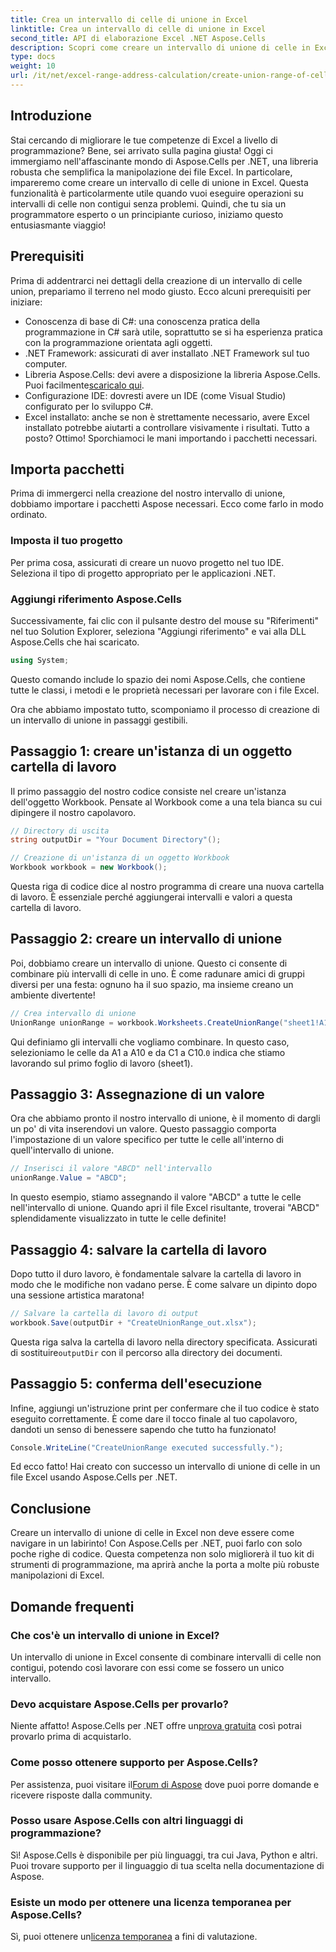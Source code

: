 ```yaml
---
title: Crea un intervallo di celle di unione in Excel
linktitle: Crea un intervallo di celle di unione in Excel
second_title: API di elaborazione Excel .NET Aspose.Cells
description: Scopri come creare un intervallo di unione di celle in Excel usando Aspose.Cells per .NET in semplici passaggi. Migliora le tue competenze Excel a livello di programmazione.
type: docs
weight: 10
url: /it/net/excel-range-address-calculation/create-union-range-of-cells-in-excel/
---
```

## Introduzione
Stai cercando di migliorare le tue competenze di Excel a livello di programmazione? Bene, sei arrivato sulla pagina giusta! Oggi ci immergiamo nell'affascinante mondo di Aspose.Cells per .NET, una libreria robusta che semplifica la manipolazione dei file Excel. In particolare, impareremo come creare un intervallo di celle di unione in Excel. Questa funzionalità è particolarmente utile quando vuoi eseguire operazioni su intervalli di celle non contigui senza problemi. Quindi, che tu sia un programmatore esperto o un principiante curioso, iniziamo questo entusiasmante viaggio!
## Prerequisiti
Prima di addentrarci nei dettagli della creazione di un intervallo di celle union, prepariamo il terreno nel modo giusto. Ecco alcuni prerequisiti per iniziare:
- Conoscenza di base di C#: una conoscenza pratica della programmazione in C# sarà utile, soprattutto se si ha esperienza pratica con la programmazione orientata agli oggetti.
- .NET Framework: assicurati di aver installato .NET Framework sul tuo computer.
-  Libreria Aspose.Cells: devi avere a disposizione la libreria Aspose.Cells. Puoi facilmente[scaricalo qui](https://releases.aspose.com/cells/net/).
- Configurazione IDE: dovresti avere un IDE (come Visual Studio) configurato per lo sviluppo C#.
- Excel installato: anche se non è strettamente necessario, avere Excel installato potrebbe aiutarti a controllare visivamente i risultati.
Tutto a posto? Ottimo! Sporchiamoci le mani importando i pacchetti necessari.
## Importa pacchetti
Prima di immergerci nella creazione del nostro intervallo di unione, dobbiamo importare i pacchetti Aspose necessari. Ecco come farlo in modo ordinato.
### Imposta il tuo progetto
Per prima cosa, assicurati di creare un nuovo progetto nel tuo IDE. Seleziona il tipo di progetto appropriato per le applicazioni .NET.
### Aggiungi riferimento Aspose.Cells
Successivamente, fai clic con il pulsante destro del mouse su "Riferimenti" nel tuo Solution Explorer, seleziona "Aggiungi riferimento" e vai alla DLL Aspose.Cells che hai scaricato. 
```csharp
using System;
```
Questo comando include lo spazio dei nomi Aspose.Cells, che contiene tutte le classi, i metodi e le proprietà necessari per lavorare con i file Excel.

Ora che abbiamo impostato tutto, scomponiamo il processo di creazione di un intervallo di unione in passaggi gestibili.
## Passaggio 1: creare un'istanza di un oggetto cartella di lavoro
Il primo passaggio del nostro codice consiste nel creare un'istanza dell'oggetto Workbook. Pensate al Workbook come a una tela bianca su cui dipingere il nostro capolavoro.
```csharp
// Directory di uscita
string outputDir = "Your Document Directory"();

// Creazione di un'istanza di un oggetto Workbook
Workbook workbook = new Workbook();
```
Questa riga di codice dice al nostro programma di creare una nuova cartella di lavoro. È essenziale perché aggiungerai intervalli e valori a questa cartella di lavoro.
## Passaggio 2: creare un intervallo di unione
Poi, dobbiamo creare un intervallo di unione. Questo ci consente di combinare più intervalli di celle in uno. È come radunare amici di gruppi diversi per una festa: ognuno ha il suo spazio, ma insieme creano un ambiente divertente!
```csharp
// Crea intervallo di unione
UnionRange unionRange = workbook.Worksheets.CreateUnionRange("sheet1!A1:A10,sheet1!C1:C10", 0);
```
 Qui definiamo gli intervalli che vogliamo combinare. In questo caso, selezioniamo le celle da A1 a A10 e da C1 a C10.`0` indica che stiamo lavorando sul primo foglio di lavoro (sheet1).
## Passaggio 3: Assegnazione di un valore
Ora che abbiamo pronto il nostro intervallo di unione, è il momento di dargli un po' di vita inserendovi un valore. Questo passaggio comporta l'impostazione di un valore specifico per tutte le celle all'interno di quell'intervallo di unione.
```csharp
// Inserisci il valore "ABCD" nell'intervallo
unionRange.Value = "ABCD";
```
In questo esempio, stiamo assegnando il valore "ABCD" a tutte le celle nell'intervallo di unione. Quando apri il file Excel risultante, troverai "ABCD" splendidamente visualizzato in tutte le celle definite!
## Passaggio 4: salvare la cartella di lavoro
Dopo tutto il duro lavoro, è fondamentale salvare la cartella di lavoro in modo che le modifiche non vadano perse. È come salvare un dipinto dopo una sessione artistica maratona!
```csharp
// Salvare la cartella di lavoro di output
workbook.Save(outputDir + "CreateUnionRange_out.xlsx");
```
 Questa riga salva la cartella di lavoro nella directory specificata. Assicurati di sostituire`outputDir` con il percorso alla directory dei documenti. 
## Passaggio 5: conferma dell'esecuzione
Infine, aggiungi un'istruzione print per confermare che il tuo codice è stato eseguito correttamente. È come dare il tocco finale al tuo capolavoro, dandoti un senso di benessere sapendo che tutto ha funzionato!
```csharp
Console.WriteLine("CreateUnionRange executed successfully.");
```
Ed ecco fatto! Hai creato con successo un intervallo di unione di celle in un file Excel usando Aspose.Cells per .NET.
## Conclusione
Creare un intervallo di unione di celle in Excel non deve essere come navigare in un labirinto! Con Aspose.Cells per .NET, puoi farlo con solo poche righe di codice. Questa competenza non solo migliorerà il tuo kit di strumenti di programmazione, ma aprirà anche la porta a molte più robuste manipolazioni di Excel. 

## Domande frequenti
### Che cos'è un intervallo di unione in Excel?
Un intervallo di unione in Excel consente di combinare intervalli di celle non contigui, potendo così lavorare con essi come se fossero un unico intervallo.
### Devo acquistare Aspose.Cells per provarlo?
 Niente affatto! Aspose.Cells per .NET offre un[prova gratuita](https://releases.aspose.com/) così potrai provarlo prima di acquistarlo.
### Come posso ottenere supporto per Aspose.Cells?
 Per assistenza, puoi visitare il[Forum di Aspose](https://forum.aspose.com/c/cells/9) dove puoi porre domande e ricevere risposte dalla community.
### Posso usare Aspose.Cells con altri linguaggi di programmazione?
Sì! Aspose.Cells è disponibile per più linguaggi, tra cui Java, Python e altri. Puoi trovare supporto per il linguaggio di tua scelta nella documentazione di Aspose.
### Esiste un modo per ottenere una licenza temporanea per Aspose.Cells?
 Sì, puoi ottenere un[licenza temporanea](https://purchase.aspose.com/temporary-license/) a fini di valutazione.